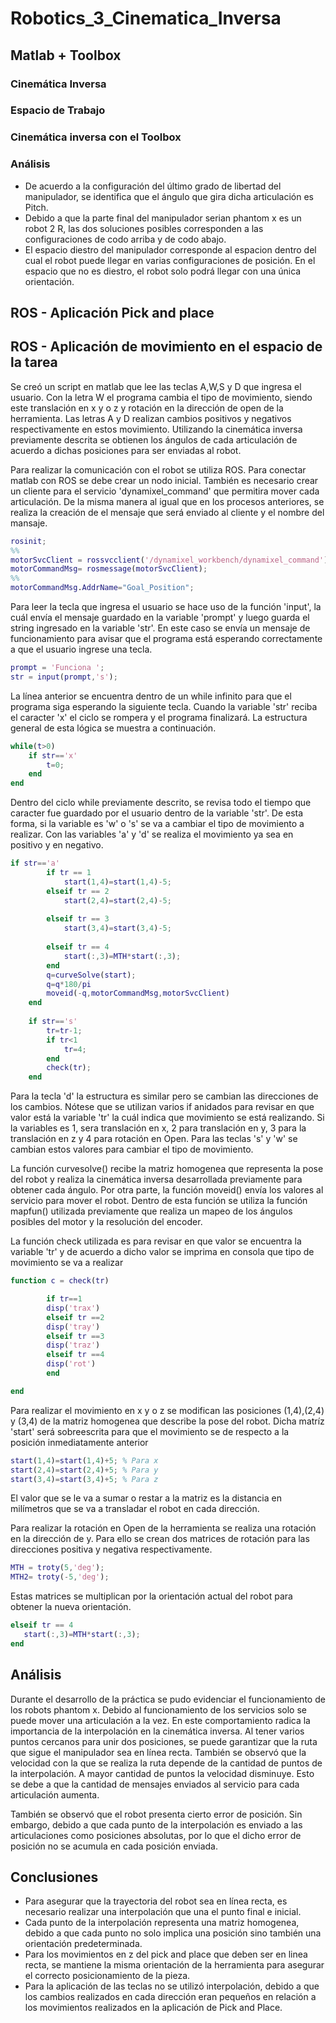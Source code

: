 # Robotics_3_Cinematica_Inversa
## Matlab + Toolbox
### Cinemática Inversa
### Espacio de Trabajo
### Cinemática inversa con el Toolbox

### Análisis
 + De acuerdo a la configuración del último grado de libertad del manipulador, se identifica que el ángulo que gira dicha articulación es Pitch.
 + Debido a que la parte final del manipulador serian phantom x es un robot 2 R, las dos soluciones posibles corresponden a las configuraciones de codo arriba y de codo abajo.
 + El espacio diestro del manipulador corresponde al espacion dentro del cual el robot puede llegar en varias configuraciones de posición. En el espacio que no es diestro, el robot solo podrá llegar con una única orientación.


## ROS - Aplicación Pick and place
## ROS - Aplicación de movimiento en el espacio de la tarea

Se creó un script en matlab que lee las teclas A,W,S y D que ingresa el usuario. Con la letra W el programa cambia el tipo de movimiento, siendo este translación en x y o z y rotación en la dirección de open de la herramienta. Las letras A y D realizan cambios positivos y negativos respectivamente en estos movimiento. Utilizando la cinemática inversa previamente descrita se obtienen los ángulos de cada articulación de acuerdo a dichas posiciones para ser enviadas al robot.

Para realizar la comunicación con el robot se utiliza ROS. Para conectar matlab con ROS se debe crear un nodo inicial. También es necesario crear un cliente para el servicio 'dynamixel_command' que permitira mover cada articulación. De la misma manera al igual que en los procesos anteriores, se realiza la creación de el mensaje que será enviado al cliente y el nombre del mansaje.

``` matlab
rosinit;
%%
motorSvcClient = rossvcclient('/dynamixel_workbench/dynamixel_command');
motorCommandMsg= rosmessage(motorSvcClient);
%%
motorCommandMsg.AddrName="Goal_Position";
```
Para leer la tecla que ingresa el usuario se hace uso de la función 'input', la cuál envía el mensaje guardado en la variable 'prompt' y luego guarda el string ingresado en la variable 'str'. En este caso se envía un mensaje de funcionamiento para avisar que el programa está esperando correctamente a que el usuario ingrese una tecla.

```matlab
prompt = 'Funciona ';
str = input(prompt,'s');
```
La línea anterior se encuentra dentro de un while infinito para que el programa siga esperando la siguiente tecla. Cuando la variable 'str' reciba el caracter 'x' el ciclo se rompera y el programa finalizará. La estructura general de esta lógica se muestra a continuación.

```matlab
while(t>0)
    if str=='x'
        t=0;
    end
end
```
Dentro del ciclo while previamente descrito, se revisa todo el tiempo que caracter fue guardado por el usuario dentro de la variable 'str'. De esta forma, si la variable es 'w' o 's' se va a cambiar el tipo de movimiento a realizar. Con las variables 'a' y 'd' se realiza el movimiento ya sea en positivo y en negativo.


```matlab
if str=='a'
        if tr == 1
            start(1,4)=start(1,4)-5;
        elseif tr == 2
            start(2,4)=start(2,4)-5;
       
        elseif tr == 3
            start(3,4)=start(3,4)-5;
        
        elseif tr == 4
            start(:,3)=MTH*start(:,3);
        end
        q=curveSolve(start);
        q=q*180/pi
        moveid(-q,motorCommandMsg,motorSvcClient)
    end
 
    if str=='s'
        tr=tr-1;
        if tr<1
            tr=4;
        end
        check(tr);
    end
```
Para la tecla 'd' la estructura es similar pero se cambian las direcciones de los cambios. Nótese que se utilizan varios if anidados para revisar en que valor está la variable 'tr' la cuál indica que movimiento se está realizando. Si la variables es 1, sera translación en x, 2 para translación en y, 3 para la translación en z y 4 para rotación en Open. Para las teclas 's' y 'w' se cambian estos valores para cambiar el tipo de movimiento.

La función curvesolve() recibe la matriz homogenea que representa la pose del robot y realiza la cinemática inversa desarrollada previamente para obtener cada ángulo. Por otra parte, la función moveid() envía los valores al servicio para mover el robot. Dentro de esta función se utiliza la función mapfun() utilizada previamente que realiza un mapeo de los ángulos posibles del motor y la resolución del encoder.  

La función check utilizada es para revisar en que valor se encuentra la variable 'tr' y de acuerdo a dicho valor se imprima en consola que tipo de movimiento se va a realizar

```matlab
function c = check(tr)

        if tr==1
        disp('trax')
        elseif tr ==2
        disp('tray')
        elseif tr ==3
        disp('traz')
        elseif tr ==4
        disp('rot')
        end

end
```
Para realizar el movimiento en x y o z se modifican las posiciones (1,4),(2,4) y (3,4) de la matriz homogenea que describe la pose del robot. Dicha matríz 'start' será sobreescrita para que el movimiento se de respecto a la posición inmediatamente anterior


```matlab
start(1,4)=start(1,4)+5; % Para x
start(2,4)=start(2,4)+5; % Para y
start(3,4)=start(3,4)+5; % Para z
```
El valor que se le va a sumar o restar a la matriz es la distancia en milímetros que se va a transladar el robot en cada dirección.

Para realizar la rotación en Open de la herramienta se realiza una rotación en la dirección de y. Para ello se crean dos matrices de rotación para las direcciones positiva y negativa respectivamente.

```matlab
MTH = troty(5,'deg');
MTH2= troty(-5,'deg');
```
Estas matrices se multiplican por la orientación actual del robot para obtener la nueva orientación.

```matlab
elseif tr == 4
   start(:,3)=MTH*start(:,3);
end
```
## Análisis

Durante el desarrollo de la práctica se pudo evidenciar el funcionamiento de los robots phantom x. Debido al funcionamiento de los servicios solo se puede mover una articulación a la vez. En este comportamiento radica la importancia de la interpolación en la cinemática inversa. Al tener varios puntos cercanos para unir dos posiciones, se puede garantizar que la ruta que sigue el manipulador sea en línea recta. También se observó que la velocidad con la que se realiza la ruta depende de la cantidad de puntos de la interpolación. A mayor cantidad de puntos la velocidad disminuye. Esto se debe a que la cantidad de mensajes enviados al servicio para cada articulación aumenta.

También se observó que el robot presenta cierto error de posición. Sin embargo, debido a que cada punto de la interpolación es enviado a las articulaciones como posiciones absolutas, por lo que el dicho error de posición no se acumula en cada posición enviada.

## Conclusiones
 + Para asegurar que la trayectoria del robot sea en línea recta, es necesario realizar una interpolación que una el punto final e inicial.
 + Cada punto de la interpolación representa una matriz homogenea, debido a que cada punto no solo implica una posición sino también una orientación predeterminada.
 + Para los movimientos en z del pick and place que deben ser en linea recta, se mantiene la misma orientación de la herramienta para asegurar el correcto posicionamiento de la pieza.
 + Para la aplicación de las teclas no se utilizó interpolación, debido a que los cambios realizados en cada dirección eran pequeños en relación a los movimientos realizados en la aplicación de Pick and Place.
